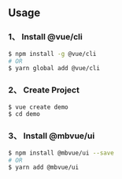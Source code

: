 ## Usage

### 1、 Install @vue/cli

```bash
$ npm install -g @vue/cli
# OR
$ yarn global add @vue/cli
```

### 2、 Create Project

```bash
$ vue create demo
$ cd demo
```

### 3、 Install @mbvue/ui

```bash
$ npm install @mbvue/ui --save
# OR
$ yarn add @mbvue/ui
```

